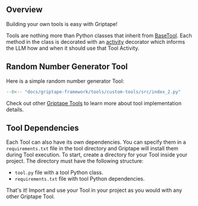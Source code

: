 ## Overview

Building your own tools is easy with Griptape!

Tools are nothing more than Python classes that inherit from [BaseTool](../../../reference/griptape/tools/base_tool.md).
Each method in the class is decorated with an [activity](../../../reference/griptape/utils/decorators.md#griptape.utils.decorators.activity) decorator which informs the LLM how and when it should use that Tool Activity.

## Random Number Generator Tool

Here is a simple random number generator Tool:

```python
--8<-- "docs/griptape-framework/tools/custom-tools/src/index_2.py"
```

Check out other [Griptape Tools](https://github.com/griptape-ai/griptape/tree/main/griptape/tools) to learn more about tool implementation details.

## Tool Dependencies

Each Tool can also have its own dependencies. You can specify them in a `requirements.txt` file in the tool directory and Griptape will install them during Tool execution.
To start, create a directory for your Tool inside your project. The directory must have the following structure:

- `tool.py` file with a tool Python class.
- `requirements.txt` file with tool Python dependencies.

That's it! Import and use your Tool in your project as you would with any other Griptape Tool.
